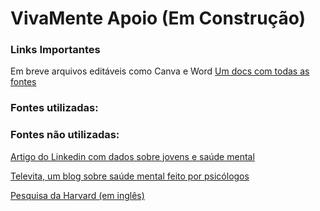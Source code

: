 # VivaMente Apoio (Em Construção)


### Links Importantes

Em breve arquivos editáveis como Canva e Word 
[Um docs com todas as fontes]()

### Fontes utilizadas: 

### Fontes não utilizadas:
[Artigo do Linkedin com dados sobre jovens e saúde mental](https://www.linkedin.com/pulse/39-dos-jovens-entre-18-e-24-anos-classificam-sua-como-sheila/?originalSubdomain=pt)

[Televita, um blog sobre saúde mental feito por psicólogos](https://www.telavita.com.br/blog/author/arthur-andrade/)

[Pesquisa da Harvard (em inglês)](https://www.gse.harvard.edu/ideas/news/23/10/mental-health-challenges-young-adults-illuminated-new-report )
